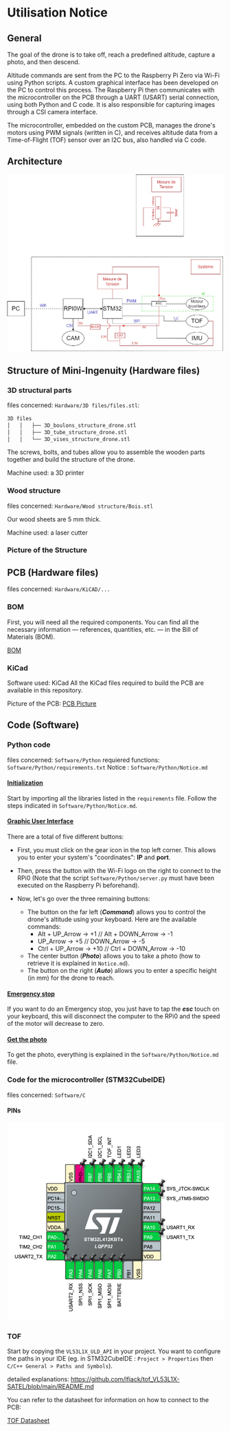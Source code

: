 # Utilisation Notice

## General 

The goal of the drone is to take off, reach a predefined altitude, capture a photo, and then descend.

Altitude commands are sent from the PC to the Raspberry Pi Zero via Wi-Fi using Python scripts. A custom graphical interface has been developed on the PC to control this process. The Raspberry Pi then communicates with the microcontroller on the PCB through a UART (USART) serial connection, using both Python and C code. It is also responsible for capturing images through a CSI camera interface.

The microcontroller, embedded on the custom PCB, manages the drone's motors using PWM signals (written in C), and receives altitude data from a Time-of-Flight (TOF) sensor over an I2C bus, also handled via C code.

## Architecture 

![Mini Ingenuity Drone architecture](Hardware/Architecture/Architecture%20Schematic%20V4.jpg)

## Structure of Mini-Ingenuity (Hardware files)

### 3D structural parts 
 
files concerned: `Hardware/3D files/files.stl`:
``````
3D files
│   │   ├── 3D_boulons_structure_drone.stl
│   │   ├── 3D_tube_structure_drone.stl
│   │   └── 3D_vises_structure_drone.stl
``````
The screws, bolts, and tubes allow you to assemble the wooden parts together and build the structure of the drone.

Machine used: a 3D printer

### Wood structure 

files concerned: `Hardware/Wood structure/Bois.stl`

Our wood sheets are 5 mm thick. 

Machine used: a laser cutter 

### Picture of the Structure 

## PCB (Hardware files)

files concerned: `Hardware/KiCAD/...`

### BOM

First, you will need all the required components. You can find all the necessary information — references, quantities, etc. — in the Bill of Materials (BOM).

[BOM](Hardware/KiCAD/BOMv3.csv)

### KiCad

Software used: KiCad
All the KiCad files required to build the PCB are available in this repository.

Picture of the PCB: [PCB Picture](Assets/IMG_6468.png)

## Code (Software)

### Python code 

files concerned: `Software/Python`
requiered functions: `Software/Python/requirements.txt`
Notice : `Software/Python/Notice.md`

#### <u>Initialization</u>

Start by importing all the libraries listed in the `requirements` file. Follow the steps indicated in `Software/Python/Notice.md`.

#### <u>Graphic User Interface</u>

There are a total of five different buttons:  
- First, you must click on the gear icon in the top left corner. This allows you to enter your system's "coordinates": **IP** and **port**.  

- Then, press the button with the Wi-Fi logo on the right to connect to the RPi0 (Note that the script `Software/Python/server.py` must have been executed on the Raspberry Pi beforehand).  

- Now, let's go over the three remaining buttons:  
    - The button on the far left (***Command***) allows you to control the drone's altitude using your keyboard. Here are the available commands:  
        - Alt + UP_Arrow → +1   //   Alt + DOWN_Arrow → -1  
        - UP_Arrow → +5   //   DOWN_Arrow → -5  
        - Ctrl + UP_Arrow → +10   //   Ctrl + DOWN_Arrow → -10  
    - The center button (***Photo***) allows you to take a photo (how to retrieve it is explained in `Notice.md`).  
    - The button on the right (***Auto***) allows you to enter a specific height (in mm) for the drone to reach.

#### <u>Emergency stop</u>

If you want to do an Emergency stop, you just have to tap the ***esc*** touch on your keyboard, this will disconnect the computer to the RPi0 and the speed of the motor will decrease to zero. 

#### <u>Get the photo</u>

To get the photo, everything is explained in the `Software/Python/Notice.md` file. 

### Code for the microcontroller (STM32CubeIDE)

files concerned: `Software/C`

#### PINs

![PIN](Hardware/STM32_Pins.png)


### TOF 

Start by copying the ```VL53L1X_ULD_API``` in your project. You want to configure the paths in your IDE (eg. in STM32CubeIDE : ```Project > Properties``` then ```C/C++ General > Paths and Symbols```).

detailed explanations: https://github.com/lfiack/tof_VL53L1X-SATEL/blob/main/README.md

You can refer to the datasheet for information on how to connect to the PCB: 

[TOF Datasheet](Datasheets/TOF.pdf)


